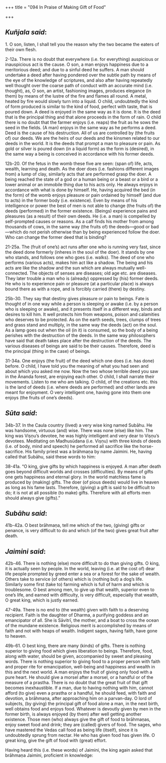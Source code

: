 +++
title = "094  In Praise of Making Gift of Food"

+++
 

## *Kuñjala said*:

1\. O son, listen, I shall tell you the reason why the two became the eaters of their own flesh.

2-12a. There is no doubt that everywhere (i.e. for everything) auspicious or inauspicious act is the cause. O son, a man enjoys happiness due to a meritorious deed; and due to a sinful deed he suffers. A man should undertake a deed after having pondered over the subtle path by means of the eye of the knowledge of scriptures, and also after having repeatedly well thought over the coarse path of conduct with an accurate mind (i.e. thought), as, O son, an artist, fashioning images, produces elegance (in them) by means of the lustre of the fire and flames all round. A metal, heated by fire would slowly turn into a liquid. O child, undoubtedly the kind of form produced is similar to the kind of food, perfect with taste, that is poured down. A deed is enjoyed in the same way as it is done. It is the deed that is the principal thing and that alone proceeds in the form of rain. O child there is no doubt that the farmer enjoys (i.e. reaps) the fruit as he sows the seed in the fields. (A man) enjoys in the same way as he performs a deed. Deed is the cause of his destruction. All of us are controlled by (the fruits of) our deeds. We are the heirs of our deeds and the kinsmen related to our deeds in the world. It is the deeds that prompt a man to pleasure or pain. As gold or silver is poured down (in a liquid form) as the form is (desired), in the same way a being is conceived in accordance with his former deeds.

12b-20. Of the fetus in the womb these five are seen: (span of) life, acts, wealth, learning and death. As the doer does (i.e. fashions different images from) a lump of clay, similarly acts that are performed grasp the doer. A being reached the state of a god or a human being or a beast or a bird or a lower animal or an immobile thing due to his acts only. He always enjoys in accordance with what is done by himself. He, having acquired the bed (in the form) of the womb enjoys pleasure or pain ordained by himself (and due to acts) in the former body (i.e. existence). Even by means of his intelligence or power the best of men is not able to change (the fruits of) the deeds (performed) in the former existence. (Beings) experience pains and pleasures (as a result) of their own deeds. He (i.e. a man) is compelled by self-prompted causes or reasons. As a calf finds his mother from among thousands of cows, in the same way (the fruits of) the deeds—good or bad—which do not perish otherwise than by being experienced follow the doer. Who can change the former deed that is binding?

21-25a. The (fruit of one’s) act runs after one who is running very fast, since the deed done formerly (inheres in the soul of the doer). It stands by one who stands, and follows one who goes (i.e. walks). The deed of one who performs (various acts), makes him act like a shadow. The being and his acts are like the shadow and the sun which are always mutually well-connected. The objects of senses are diseases; old age etc. are diseases. They later trouble a man who is (already) oppressed by (his) former deeds. He who is to experience pain or pleasure (at a particular place) is always bound there as with a rope, and is forcibly carried (there) by destiny.

25b-30. They say that destiny gives pleasure or pain to beings. Fate is thought of in one way while a person is sleeping or awake (i.e. by a person who is sleeping or awake), and it presents itself in a different way, binds and desires to kill him. It well protects him from weapons, poison and calamities who deserves to be protected. As on the earth seeds, trees, clumps of trees and grass stand and multiply, in the same way the deeds (act) on the soul. As a lamp goes out when the oil (in it) is consumed, so the body of a being perishes with the destruction of the deeds. In the same way philosophers have said that death takes place after the destruction of the deeds. The various diseases of beings are said to be their causes. Therefore, deed is the principal (thing in the case) of beings.

31-34a. One enjoys (the fruit) of the deed which one does (i.e. has done) before. O child, I have told you the meaning of what you had seen and about which you asked me now. Now the two whose terrible deed you saw in the Ānanda forest, are enjoying each other. O child, I shall narrate their movements. Listen to me who am talking. O child, of the creations etc. this is the land of deeds (i.e. where deeds are performed) and other lands are meant for enjoyment. O very intelligent one, having gone into them one enjoys (the fruits of one’s deeds).

## *Sūta said*:

34b-37. In the Caula country (lived) a very wise king named Subāhu. He was handsome, virtuous (and) wise. There was none (else) like him. The king was Viṣṇu’s devotee, he was highly intelligent and very dear to Viṣṇu’s devotees. Meditating on Madhusūdana (i.e. Viṣṇu) with three kinds of deeds (i.e. of body, mind and speech) he performed all sacrifice like the horse-sacrifice. His family priest was a brāhmaṇa by name Jaimini. He, having called that Subāhu, said these words to him:

38-41a. “O king, give gifts by which happiness is enjoyed. A man after death goes beyond difficult worlds and crosses (difficulties). By means of gifts one gets happiness and eternal glory. In the world matchless fame is produced by (making) gifts. The doer (of pious deeds) would live in heaven as long as his fame lasts. Therefore, (giving) a gift is said to be difficult to do; it is not at all possible (to make) gifts. Therefore with all efforts men should always give (gifts).”

## *Subāhu said*:

41b-42a. O best brāhmaṇa, tell me which of the two, (giving) gifts or penance, is very difficult to do and which (of the two) gives great fruit after death.

## *Jaimini said*:

42b-46. There is nothing (else) more difficult to do than giving gifts. O king, it is actually seen by people. In the world, leaving (i.e. at the cost of) dear life people prompted by greed enter a sea or a forest for the sake of wealth. Others take to service (of others) which is (nothing but) a dog’s life. Similarly some first (take to) farming which is full of harm and which is troublesome. O best among men, to give up that wealth, superior even to one’s life, and earned with difficulty, is very difficult, especially that wealth, O great king, which is justly earned.

47-49a. There is no end to (the wealth) given with faith to a deserving recipient. Faith is the daughter of Dharma, a purifying goddess and an emancipator of all. She is Sāvitrī, the mother, and a boat to cross the ocean of the mundane existence. Religious merit is accomplished by means of faith and not with heaps of wealth. Indigent sages, having faith, have gone to heaven.

49b-61. O best king, there are many (kinds) of gifts. There is nothing superior to giving food which gives liberation to beings. Therefore, food, along with water, should be given, accompanied by sweet and pleasing words. There is nothing superior to giving food to a proper person with faith and proper rite for emancipation, well-being and happiness and wealth in this and the next world. A man enjoys the fruit of giving only food with a pure heart. He should give a morsel after a morsel, or a handful or of the measure of a prastha. There is no doubt that the great fruit of that gift becomes inexhaustible. If a man, due to having nothing with him, cannot afford (to give) even a prastha or a handful, he should feed, with faith and devotion, a brāhmaṇa, after approaching him on a parvan-day. O lord of subjects, (by giving) the principal gift of food alone a man, in the next birth, well obtains food and enjoys food. Whatever is devoutly given by men in the former birth, is always enjoyed (by them) after well getting another existence. Those men (who) always give the gift of food to brāhmaṇas, enjoy sweet food and drink; they are (called) givers of food. The sages, who have mastered the Vedas call food as being life (itself), since it is undoubtedly sprung from nectar. He who has given food has given life. O great king, give the gift of food with (great) effort.

Having heard this (i.e. these words) of Jaimini, the king again asked that brāhmaṇa Jaimini, proficient in knowledge:


